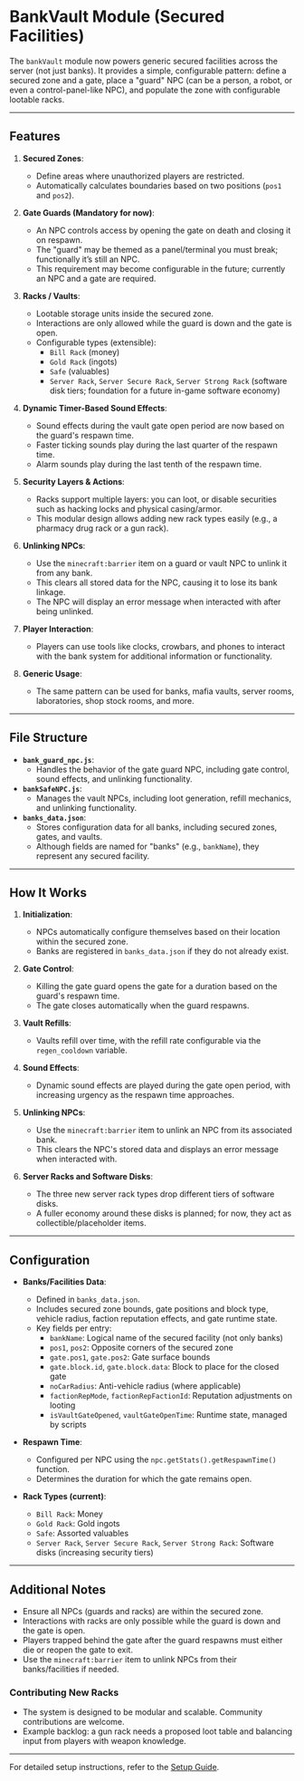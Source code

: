 # BankVault Module (Secured Facilities)

The `bankVault` module now powers generic secured facilities across the server (not just banks). It provides a simple, configurable pattern: define a secured zone and a gate, place a "guard" NPC (can be a person, a robot, or even a control-panel-like NPC), and populate the zone with configurable lootable racks.

---

## Features

1. **Secured Zones**:
   - Define areas where unauthorized players are restricted.
   - Automatically calculates boundaries based on two positions (`pos1` and `pos2`).

2. **Gate Guards (Mandatory for now)**:
   - An NPC controls access by opening the gate on death and closing it on respawn.
   - The "guard" may be themed as a panel/terminal you must break; functionally it’s still an NPC.
   - This requirement may become configurable in the future; currently an NPC and a gate are required.

3. **Racks / Vaults**:
   - Lootable storage units inside the secured zone.
   - Interactions are only allowed while the guard is down and the gate is open.
   - Configurable types (extensible):
     - `Bill Rack` (money)
     - `Gold Rack` (ingots)
     - `Safe` (valuables)
     - `Server Rack`, `Server Secure Rack`, `Server Strong Rack` (software disk tiers; foundation for a future in-game software economy)

4. **Dynamic Timer-Based Sound Effects**:
   - Sound effects during the vault gate open period are now based on the guard's respawn time.
   - Faster ticking sounds play during the last quarter of the respawn time.
   - Alarm sounds play during the last tenth of the respawn time.

5. **Security Layers & Actions**:
   - Racks support multiple layers: you can loot, or disable securities such as hacking locks and physical casing/armor.
   - This modular design allows adding new rack types easily (e.g., a pharmacy drug rack or a gun rack).

6. **Unlinking NPCs**:
   - Use the `minecraft:barrier` item on a guard or vault NPC to unlink it from any bank.
   - This clears all stored data for the NPC, causing it to lose its bank linkage.
   - The NPC will display an error message when interacted with after being unlinked.

7. **Player Interaction**:
   - Players can use tools like clocks, crowbars, and phones to interact with the bank system for additional information or functionality.

8. **Generic Usage**:
   - The same pattern can be used for banks, mafia vaults, server rooms, laboratories, shop stock rooms, and more.

---

## File Structure

- **`bank_guard_npc.js`**:
  - Handles the behavior of the gate guard NPC, including gate control, sound effects, and unlinking functionality.
- **`bankSafeNPC.js`**:
  - Manages the vault NPCs, including loot generation, refill mechanics, and unlinking functionality.
- **`banks_data.json`**:
  - Stores configuration data for all banks, including secured zones, gates, and vaults.
   - Although fields are named for "banks" (e.g., `bankName`), they represent any secured facility.

---

## How It Works

1. **Initialization**:
   - NPCs automatically configure themselves based on their location within the secured zone.
   - Banks are registered in `banks_data.json` if they do not already exist.

2. **Gate Control**:
   - Killing the gate guard opens the gate for a duration based on the guard's respawn time.
   - The gate closes automatically when the guard respawns.

3. **Vault Refills**:
   - Vaults refill over time, with the refill rate configurable via the `regen_cooldown` variable.

4. **Sound Effects**:
   - Dynamic sound effects are played during the gate open period, with increasing urgency as the respawn time approaches.

5. **Unlinking NPCs**:
   - Use the `minecraft:barrier` item to unlink an NPC from its associated bank.
   - This clears the NPC's stored data and displays an error message when interacted with.

6. **Server Racks and Software Disks**:
   - The three new server rack types drop different tiers of software disks.
   - A fuller economy around these disks is planned; for now, they act as collectible/placeholder items.

---

## Configuration

- **Banks/Facilities Data**:
   - Defined in `banks_data.json`.
   - Includes secured zone bounds, gate positions and block type, vehicle radius, faction reputation effects, and gate runtime state.
   - Key fields per entry:
      - `bankName`: Logical name of the secured facility (not only banks)
      - `pos1`, `pos2`: Opposite corners of the secured zone
      - `gate.pos1`, `gate.pos2`: Gate surface bounds
      - `gate.block.id`, `gate.block.data`: Block to place for the closed gate
      - `noCarRadius`: Anti-vehicle radius (where applicable)
      - `factionRepMode`, `factionRepFactionId`: Reputation adjustments on looting
      - `isVaultGateOpened`, `vaultGateOpenTime`: Runtime state, managed by scripts

- **Respawn Time**:
  - Configured per NPC using the `npc.getStats().getRespawnTime()` function.
  - Determines the duration for which the gate remains open.

- **Rack Types (current)**:
   - `Bill Rack`: Money
   - `Gold Rack`: Gold ingots
   - `Safe`: Assorted valuables
   - `Server Rack`, `Server Secure Rack`, `Server Strong Rack`: Software disks (increasing security tiers)

---

## Additional Notes

- Ensure all NPCs (guards and racks) are within the secured zone.
- Interactions with racks are only possible while the guard is down and the gate is open.
- Players trapped behind the gate after the guard respawns must either die or reopen the gate to exit.
- Use the `minecraft:barrier` item to unlink NPCs from their banks/facilities if needed.

### Contributing New Racks
- The system is designed to be modular and scalable. Community contributions are welcome.
- Example backlog: a gun rack needs a proposed loot table and balancing input from players with weapon knowledge.

---

For detailed setup instructions, refer to the [Setup Guide](./setup_guide.md).
